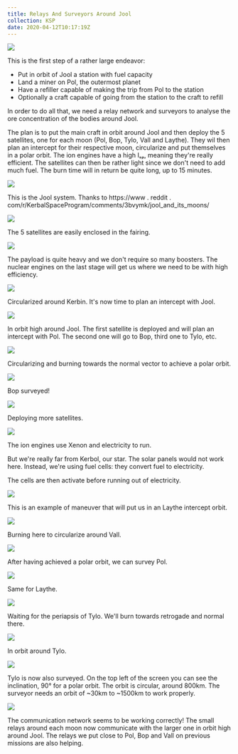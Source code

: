 ```yaml
---
title: Relays And Surveyors Around Jool
collection: KSP
date: 2020-04-12T10:17:19Z
---
```



![](/assets/images/KSP/imgur/2ujWrHG%20-%20Relays%20And%20Surveyors%20Around%20Jool/imgur_2ujWrHG_001_pVAxAu3.png)

This is the first step of a rather large endeavor:
  - Put in orbit of Jool a station with fuel capacity
  - Land a miner on Pol, the outermost planet
  - Have a refiller capable of making the trip from Pol to the station
  - Optionally a craft capable of going from the station to the craft to refill

In order to do all that, we need a relay network and surveyors to analyse the ore concentration of the bodies around Jool.

The plan is to put the main craft in orbit around Jool and then deploy the 5 satellites, one for each moon (Pol, Bop, Tylo, Vall and Laythe). They wil then plan an intercept for their respective moon, circularize and put themselves in a polar orbit.
The ion engines have a high Iₛₚ, meaning they're really efficient. The satellites can then be rather light since we don't need to add much fuel.
The burn time will in return be quite long, up to 15 minutes.

![](/assets/images/KSP/imgur/2ujWrHG%20-%20Relays%20And%20Surveyors%20Around%20Jool/imgur_2ujWrHG_002_Clg9WWJ.png)

This is the Jool system.
Thanks to https://www . reddit . com/r/KerbalSpaceProgram/comments/3bvymk/jool_and_its_moons/

![](/assets/images/KSP/imgur/2ujWrHG%20-%20Relays%20And%20Surveyors%20Around%20Jool/imgur_2ujWrHG_003_pB7rDdm.png)

The 5 satellites are easily enclosed in the fairing.

![](/assets/images/KSP/imgur/2ujWrHG%20-%20Relays%20And%20Surveyors%20Around%20Jool/imgur_2ujWrHG_004_FG6Rp3a.png)

The payload is quite heavy and we don't require so many boosters.
The nuclear engines on the last stage will get us where we need to be with high efficiency.

![](/assets/images/KSP/imgur/2ujWrHG%20-%20Relays%20And%20Surveyors%20Around%20Jool/imgur_2ujWrHG_005_dh6Zg9w.png)

Circularized around Kerbin.
It's now time to plan an intercept with Jool.

![](/assets/images/KSP/imgur/2ujWrHG%20-%20Relays%20And%20Surveyors%20Around%20Jool/imgur_2ujWrHG_006_eVbFQ3H.png)

In orbit high around Jool.
The first satellite is deployed and will plan an intercept with Pol.
The second one will go to Bop, third one to Tylo, etc.

![](/assets/images/KSP/imgur/2ujWrHG%20-%20Relays%20And%20Surveyors%20Around%20Jool/imgur_2ujWrHG_007_59c5WE6.png)

Circularizing and burning towards the normal vector to achieve a polar orbit.

![](/assets/images/KSP/imgur/2ujWrHG%20-%20Relays%20And%20Surveyors%20Around%20Jool/imgur_2ujWrHG_008_JEnt3tN.png)

Bop surveyed!

![](/assets/images/KSP/imgur/2ujWrHG%20-%20Relays%20And%20Surveyors%20Around%20Jool/imgur_2ujWrHG_009_EebYnSl.png)

Deploying more satellites.

![](/assets/images/KSP/imgur/2ujWrHG%20-%20Relays%20And%20Surveyors%20Around%20Jool/imgur_2ujWrHG_010_w0FJRyR.png)

The ion engines use Xenon and electricity to run.

But we're really far from Kerbol, our star. The solar panels would not work here.
Instead, we're using fuel cells: they convert fuel to electricity.

The cells are then activate before running out of electricity.

![](/assets/images/KSP/imgur/2ujWrHG%20-%20Relays%20And%20Surveyors%20Around%20Jool/imgur_2ujWrHG_011_pX9hPvl.png)

This is an example of maneuver that will put us in an Laythe intercept orbit.

![](/assets/images/KSP/imgur/2ujWrHG%20-%20Relays%20And%20Surveyors%20Around%20Jool/imgur_2ujWrHG_012_eYKP3g5.png)

Burning here to circularize around Vall.

![](/assets/images/KSP/imgur/2ujWrHG%20-%20Relays%20And%20Surveyors%20Around%20Jool/imgur_2ujWrHG_013_VYhCg9N.png)

After having achieved a polar orbit, we can survey Pol.

![](/assets/images/KSP/imgur/2ujWrHG%20-%20Relays%20And%20Surveyors%20Around%20Jool/imgur_2ujWrHG_014_XhSzzJV.png)

Same for Laythe.

![](/assets/images/KSP/imgur/2ujWrHG%20-%20Relays%20And%20Surveyors%20Around%20Jool/imgur_2ujWrHG_015_7ZtgyhJ.png)

Waiting for the periapsis of Tylo. We'll burn towards retrogade and normal there.

![](/assets/images/KSP/imgur/2ujWrHG%20-%20Relays%20And%20Surveyors%20Around%20Jool/imgur_2ujWrHG_016_j02E1wY.png)

In orbit around Tylo.

![](/assets/images/KSP/imgur/2ujWrHG%20-%20Relays%20And%20Surveyors%20Around%20Jool/imgur_2ujWrHG_017_WU1gdHR.png)

Tylo is now also surveyed.
On the top left of the screen you can see the inclination, 90° for a polar orbit.
The orbit is circular, around 800km. The surveyor needs an orbit of ~30km to ~1500km to work properly.

![](/assets/images/KSP/imgur/2ujWrHG%20-%20Relays%20And%20Surveyors%20Around%20Jool/imgur_2ujWrHG_018_NICi6U4.png)

The communication network seems to be working correctly!
The small relays around each moon now communicate with the larger one in orbit high around Jool.
The relays we put close to Pol, Bop and Vall on previous missions are also helping.
